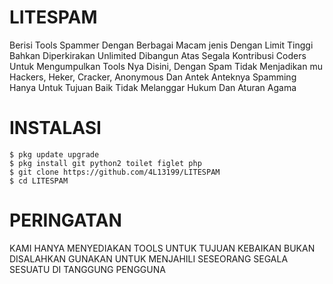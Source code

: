 # LITESPAM
Berisi Tools Spammer Dengan Berbagai Macam jenis Dengan Limit Tinggi Bahkan Diperkirakan Unlimited Dibangun Atas Segala Kontribusi Coders Untuk Mengumpulkan Tools Nya Disini, Dengan Spam Tidak Menjadikan mu Hackers, Heker, Cracker, Anonymous Dan Antek Anteknya Spamming Hanya Untuk Tujuan Baik Tidak Melanggar Hukum Dan Aturan Agama

# INSTALASI
```
$ pkg update upgrade
$ pkg install git python2 toilet figlet php
$ git clone https://github.com/4L13199/LITESPAM
$ cd LITESPAM
```
# PERINGATAN
KAMI HANYA MENYEDIAKAN TOOLS UNTUK TUJUAN KEBAIKAN BUKAN DISALAHKAN GUNAKAN UNTUK MENJAHILI SESEORANG
SEGALA SESUATU DI TANGGUNG PENGGUNA


